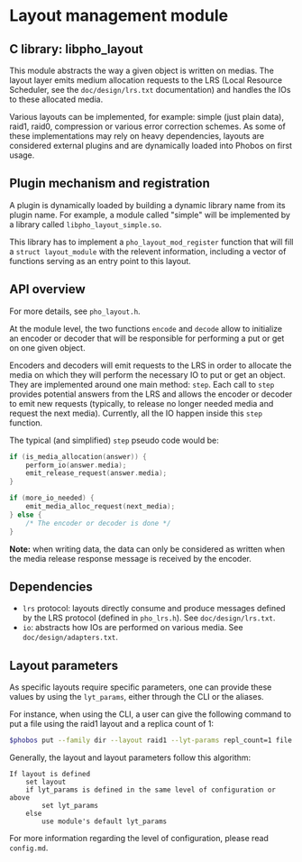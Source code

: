 # Layout management module

## C library: libpho_layout

This module abstracts the way a given object is written on medias. The layout
layer emits medium allocation requests to the LRS (Local Resource Scheduler, see
the `doc/design/lrs.txt` documentation) and handles the IOs to these allocated
media.

Various layouts can be implemented, for example: simple (just plain data),
raid1, raid0, compression or various error correction schemes. As some of
these implementations may rely on heavy dependencies, layouts are considered
external plugins and are dynamically loaded into Phobos on first usage.

## Plugin mechanism and registration

A plugin is dynamically loaded by building a dynamic library name from its
plugin name. For example, a module called "simple" will be implemented by a
library called `libpho_layout_simple.so`.

This library has to implement a `pho_layout_mod_register` function that will
fill a `struct layout_module` with the relevent information, including a
vector of functions serving as an entry point to this layout.

## API overview

For more details, see `pho_layout.h`.

At the module level, the two functions `encode` and `decode` allow to
initialize an encoder or decoder that will be responsible for performing a put
or get on one given object.

Encoders and decoders will emit requests to the LRS in order to allocate the
media on which they will perform the necessary IO to put or get an object.
They are implemented around one main method: `step`. Each call to `step`
provides potential answers from the LRS and allows the encoder or decoder to
emit new requests (typically, to release no longer needed media and request
the next media). Currently, all the IO happen inside this `step` function.

The typical (and simplified) `step` pseudo code would be:

```c
if (is_media_allocation(answer)) {
    perform_io(answer.media);
    emit_release_request(answer.media);
}

if (more_io_needed) {
    emit_media_alloc_request(next_media);
} else {
    /* The encoder or decoder is done */
}
```

**Note:** when writing data, the data can only be considered as written when the
media release response message is received by the encoder.

## Dependencies

* `lrs` protocol: layouts directly consume and produce messages defined by the
  LRS protocol (defined in `pho_lrs.h`). See `doc/design/lrs.txt`.
* `io`: abstracts how IOs are performed on various media. See
  `doc/design/adapters.txt`.

## Layout parameters

As specific layouts require specific parameters, one can provide these values
by using the `lyt_params`, either through the CLI or the aliases.

For instance, when using the CLI, a user can give the following command to
put a file using the raid1 layout and a replica count of 1:

```bash
$phobos put --family dir --layout raid1 --lyt-params repl_count=1 file oid
```

Generally, the layout and layout parameters follow this algorithm:

```
If layout is defined
    set layout
    if lyt_params is defined in the same level of configuration or above
        set lyt_params
    else
        use module's default lyt_params
```

For more information regarding the level of configuration, please read
`config.md`.
